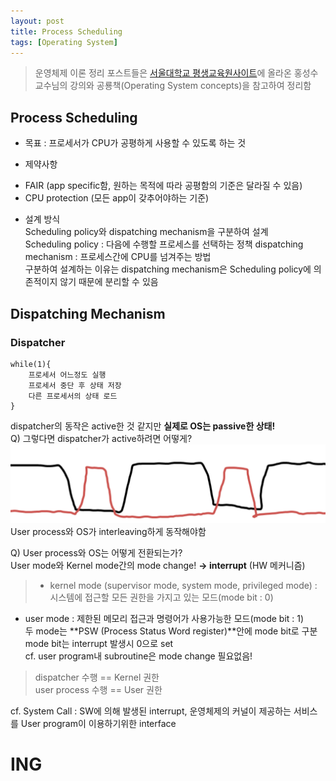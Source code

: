 ```yaml
---
layout: post
title: Process Scheduling
tags: [Operating System]
---
```



> 운영체제 이론 정리 포스트들은 [서울대학교 평생교육원사이트](http://snui.snu.ac.kr/ocw/index.php?mode=view&id=625)에 올라온 홍성수교수님의 강의와 공룡책(Operating System concepts)을 참고하여 정리함


Process Scheduling
-------------------

* 목표 : 프로세서가 CPU가 공평하게 사용할 수 있도록 하는 것

* 제약사항  
- FAIR (app specific함, 원하는 목적에 따라 공평함의 기준은 달라질 수 있음)  
- CPU protection (모든 app이 갖추어야하는 기준)

* 설계 방식  
Scheduling policy와 dispatching mechanism을 구분하여 설계  
Scheduling policy : 다음에 수행할 프로세스를 선택하는 정책
dispatching mechanism : 프로세스간에 CPU를 넘겨주는 방법  
구분하여 설계하는 이유는 dispatching mechanism은 Scheduling policy에 의존적이지 않기 때문에 분리할 수 있음



Dispatching Mechanism
----------------------

### Dispatcher  
```
while(1){
	프로세서 어느정도 실행
	프로세서 중단 후 상태 저장
	다른 프로세서의 상태 로드
}
```
dispatcher의 동작은 active한 것 같지만 **실제로 OS는 passive한 상태!**  
Q) 그렇다면 dispatcher가 active하려면 어떻게?  
![interleaving](/assets/img/postimg/115interleave.png)
User process와 OS가 interleaving하게 동작해야함

Q) User process와 OS는 어떻게 전환되는가?  
User mode와 Kernel mode간의 mode change! **→ interrupt** (HW 메커니즘)  
> * kernel mode (supervisor mode, system mode, privileged mode)
:	시스템에 접근할 모든 권한을 가지고 있는 모드(mode bit : 0)  
* user mode
:	제한된 메모리 접근과 명령어가 사용가능한 모드(mode bit : 1)  
두 mode는 **PSW (Process Status Word register)**안에 mode bit로 구분  
mode bit는 interrupt 발생시 0으로 set  
cf. user program내 subroutine은 mode change 필요없음!

> dispatcher 수행 == Kernel 권한  
user process 수행 == User 권한 


cf. System Call
:	SW에 의해 발생된 interrupt, 운영체제의 커널이 제공하는 서비스를 User program이 이용하기위한 interface


# ING #

